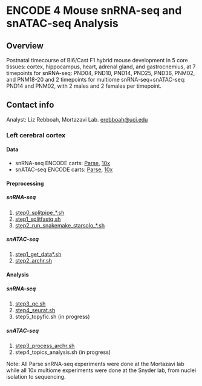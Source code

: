 # ENCODE 4 Mouse snRNA-seq and snATAC-seq Analysis
## Overview
Postnatal timecourse of Bl6/Cast F1 hybrid mouse development in 5 core tissues: cortex, hippocampus, heart, adrenal gland, and gastrocnemius, at 7 timepoints for snRNA-seq: PND04, PND10, PND14, PND25, PND36, PNM02, and PNM18-20 and 2 timepoints for multiome snRNA-seq+snATAC-seq: PND14 and PNM02, with 2 males and 2 females per timepoint.

## Contact info
Analyst: Liz Rebboah, Mortazavi Lab. erebboah@uci.edu

### Left cerebral cortex
#### Data
- snRNA-seq ENCODE carts: [Parse](https://www.encodeproject.org/carts/enc4_mouse_snrna_parse/), [10x](https://www.encodeproject.org/carts/enc4_mouse_snrna_10x/)
- snATAC-seq ENCODE carts: [Parse](https://www.encodeproject.org/carts/enc4_mouse_snrna_parse/), [10x](https://www.encodeproject.org/carts/enc4_mouse_snrna_10x/)

#### Preprocessing 
##### snRNA-seq 
1. [step0_splitpipe_*.sh](https://github.com/erebboah/enc4_mouse_paper/blob/main/snrna/cortex/scripts/step0_splitpipe_12A.sh)  
2. [step1_splitfastq.sh](https://github.com/erebboah/enc4_mouse_paper/blob/main/snrna/cortex/scripts/step1_splitfastq.sh) 
3. [step2_run_snakemake_starsolo_*.sh](https://github.com/erebboah/enc4_mouse_paper/blob/main/snrna/cortex/scripts/step2_run_snakemake_starsolo_12A.sh) 

##### snATAC-seq
1. [step1_get_data*.sh](https://github.com/erebboah/enc4_mouse_paper/blob/main/snatac/cortex/scripts/step1_get_data.sh)  
2. [step2_archr.sh](https://github.com/erebboah/enc4_mouse_paper/blob/main/snatac/cortex/scripts/step1_get_data.sh)  

#### Analysis
##### snRNA-seq
1. [step3_qc.sh](https://github.com/erebboah/enc4_mouse_paper/blob/main/snrna/cortex/scripts/step3_qc.sh)
2. [step4_seurat.sh](https://github.com/erebboah/enc4_mouse_paper/blob/main/snrna/cortex/scripts/step4_seurat.sh)
3. step5_topyfic.sh (in progress)

##### snATAC-seq 
1. [step3_process_archr.sh](https://github.com/erebboah/enc4_mouse_paper/blob/main/snatac/cortex/scripts/step3_process_archr.sh) 
2. step4_topics_analysis.sh (in progress)

Note: All Parse snRNA-seq experiments were done at the Mortazavi lab while all 10x multiome experiments were done at the Snyder lab, from nuclei isolation to sequencing.

